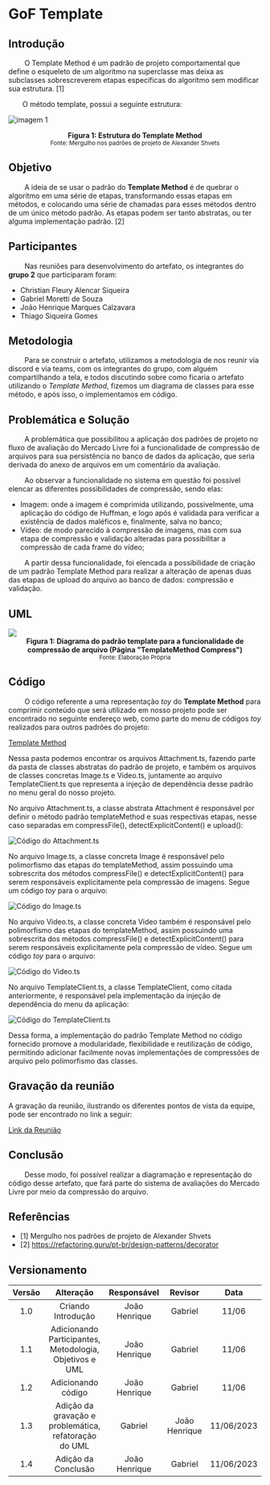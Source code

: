 # GoF Template

## Introdução

&emsp;&emsp; O Template Method é um padrão de projeto comportamental que define o esqueleto de um algoritmo na superclasse mas deixa as subclasses sobrescreverem etapas específicas do algoritmo sem modificar sua estrutura. [1]

&emsp;&emsp;O método template, possui a seguinte estrutura:

![imagem 1](../../Assets/PadroesDeProjeto/EstruturaTemplate.png)

<figcaption align='center'>
    <b>Figura 1:
     Estrutura do Template Method</b>
    <br><small>Fonte: Mergulho nos padrões de projeto de Alexander Shvets</small>
</figcaption> </center>

## Objetivo

&emsp;&emsp; A ideia de se usar o padrão do **Template Method** é de quebrar o algoritmo em uma série de etapas, transformando essas etapas em métodos, e colocando uma série de chamadas para esses métodos dentro de um único método padrão. As etapas podem ser tanto abstratas, ou ter alguma implementação padrão. [2]

## Participantes

&emsp;&emsp; Nas reuniões para desenvolvimento do artefato, os integrantes do **grupo 2** que participaram foram:

- Christian Fleury Alencar Siqueira
- Gabriel Moretti de Souza
- João Henrique Marques Calzavara
- Thiago Siqueira Gomes

## Metodologia

&emsp;&emsp; Para se construir o artefato, utilizamos a metodologia de nos reunir via discord e via teams, com os integrantes do grupo, com alguém compartilhando a tela, e todos discutindo sobre como ficaria o artefato utilizando o _Template Method_, fizemos um diagrama de classes para esse método, e após isso, o implementamos em código.

## Problemática e Solução

&emsp;&emsp; A problemática que possibilitou a aplicação dos padrões de projeto no fluxo de avaliação do Mercado Livre foi a funcionalidade de compressão de arquivos para sua persistência no banco de dados da aplicação, que seria derivada do anexo de arquivos em um comentário da avaliação.

&emsp;&emsp; Ao observar a funcionalidade no sistema em questão foi possível elencar as diferentes possibilidades de compressão, sendo elas:

- Imagem: onde a imagem é comprimida utilizando, possivelmente, uma aplicação do código de Huffman, e logo após é validada para verificar a existência de dados maléficos e, finalmente, salva no banco;
- Vídeo: de modo parecido à compressão de imagens, mas com sua etapa de compressão e validação alteradas para possibilitar a compressão de cada frame do vídeo;

&emsp;&emsp; A partir dessa funcionalidade, foi elencada a possibilidade de criação de um padrão Template Method para realizar a alteração de apenas duas das etapas de upload do arquivo ao banco de dados: compressão e validação.

## UML

<img src="https://lucid.app/publicSegments/view/5792c6b3-2e6e-43ac-bc7f-10690b55564c/image.png"/>

<figcaption align='center'>
    <b>Figura 1: Diagrama do padrão template para a funcionalidade de compressão de arquivo (Página "TemplateMethod Compress")</b>
    <br><small>Fonte: Elaboração Própria</small>
</figcaption> </center>

## Código

&emsp;&emsp; O código referente a uma representação _toy_ do **Template Method** para comprimir conteúdo que será utilizado em nosso projeto pode ser encontrado no seguinte endereço web, como parte do menu de códigos _toy_ realizados para outros padrões do projeto:

[Template Method](https://github.com/UnBArqDsw2023-1/2023.1_G2_ProjetoMercadoLivre/tree/design-patterns/src/template)

Nessa pasta podemos encontrar os arquivos Attachment.ts, fazendo parte da pasta de classes abstratas do padrão de projeto, e também os arquivos de classes concretas Image.ts e Video.ts, juntamente ao arquivo TemplateClient.ts que representa a injeção de dependência desse padrão no menu geral do nosso projeto.

No arquivo Attachment.ts, a classe abstrata Attachment é responsável por 
definir o método padrão templateMethod e suas respectivas etapas, nesse caso separadas em compressFile(), detectExplicitContent() e upload():

![Código do Attachment.ts](../../Assets/PadroesDeProjeto/AttachmentTemplate.png)

No arquivo Image.ts, a classe concreta Image é responsável pelo polimorfismo das etapas do templateMethod, assim possuindo uma sobrescrita dos métodos compressFile() e detectExplicitContent() para serem responsáveis explicitamente pela compressão de imagens. Segue um código _toy_ para o arquivo:

![Código do Image.ts](../../Assets/PadroesDeProjeto/Imagetemplate.png)

No arquivo Video.ts, a classe concreta Video também é responsável pelo polimorfismo das etapas do templateMethod, assim possuindo uma sobrescrita dos métodos compressFile() e detectExplicitContent() para serem responsáveis explicitamente pela compressão de vídeo. Segue um código _toy_ para o arquivo:

![Código do Video.ts](../../Assets/PadroesDeProjeto/VideoTemplate.png)

No arquivo TemplateClient.ts, a classe TemplateClient, como citada anteriormente, é responsável pela implementação da injeção de dependência do menu da aplicação:

![Código do TemplateClient.ts](../../Assets/PadroesDeProjeto/TemplateClient.png)

Dessa forma, a implementação do padrão Template Method no código fornecido promove a modularidade, flexibilidade e reutilização de código, permitindo adicionar facilmente novas implementações de compressões de arquivo pelo polimorfismo das classes.

## Gravação da reunião

A gravação da reunião, ilustrando os diferentes pontos de vista da equipe, pode ser encontrado no link a seguir:  

[Link da Reunião](https://www.youtube.com/watch?v=wuYSZUKnArc)

## Conclusão

&emsp;&emsp; Desse modo, foi possível realizar a diagramação e representação do código desse artefato, que fará parte do sistema de avaliações do Mercado Livre por meio da compressão do arquivo.

## Referências

- [1] Mergulho nos padrões de projeto de Alexander Shvets
- [2] https://refactoring.guru/pt-br/design-patterns/decorator

## Versionamento

| Versão |                        Alteração                        |  Responsável  |    Revisor    |    Data    |
| :----: | :-----------------------------------------------------: | :-----------: | :-----------: | :--------: |
|  1.0   |                   Criando Introdução                    | João Henrique |    Gabriel    |   11/06    |
|  1.1   | Adicionando Participantes, Metodologia, Objetivos e UML | João Henrique |    Gabriel    |   11/06    |
|  1.2   |                   Adicionando código                    | João Henrique |    Gabriel    |   11/06    |
|  1.3   |  Adição da gravação e problemática, refatoração do UML  |    Gabriel    | João Henrique | 11/06/2023 |
|  1.4   |                   Adição da Conclusão                   | João Henrique |    Gabriel    | 11/06/2023 |
